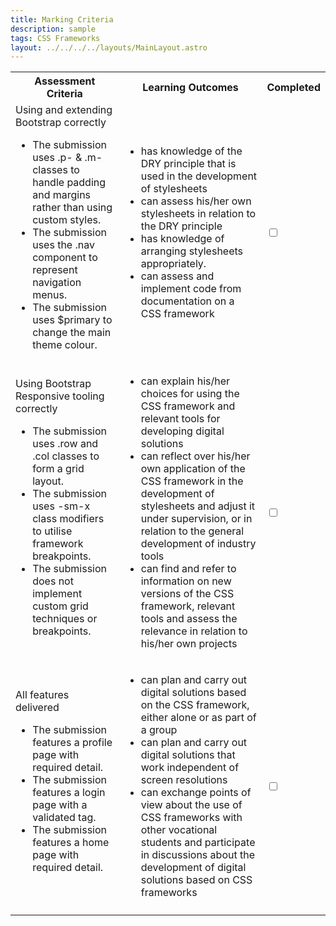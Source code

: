 ```yaml
---
title: Marking Criteria
description: sample
tags: CSS Frameworks
layout: ../../../../layouts/MainLayout.astro
---
```


<table style="max-width: 100%">
  <tr>
    <th>Assessment Criteria</th>
    <th>Learning Outcomes</th>
    <th>Completed</th>
  </tr>
  <tr>
    <td>Using and extending Bootstrap correctly
      <ul>
        <li>The submission uses .p- & .m- classes to handle padding and margins rather than using custom styles.</li>
        <li>The submission uses the .nav component to represent navigation menus.</li>
        <li>The submission uses $primary to change the main theme colour.</li>
      </ul>
    </td>
    <td>
      <ul>
        <li>has knowledge of the DRY principle that is used in the development of stylesheets</li>
        <li>can assess his/her own stylesheets in relation to the DRY principle</li>
        <li>has knowledge of arranging stylesheets appropriately.</li>
        <li>can assess and implement code from documentation on a CSS framework</li>
      </ul>
    </td>
    <td>
      <input type="checkbox">
    </td>
  </tr>
  <tr>
    <td>Using Bootstrap Responsive tooling correctly
      <ul>
        <li>The submission uses .row and .col classes to form a grid layout.</li>
        <li>The submission uses -sm-x class modifiers to utilise framework breakpoints.</li>
        <li>The submission does not implement custom grid techniques or breakpoints.</li>
      </ul>
    </td>
    <td>
      <ul>
        <li>can explain his/her choices for using the CSS framework and relevant tools for developing digital solutions</li>
        <li>can reflect over his/her own application of the CSS framework in the development of stylesheets and adjust it under supervision, or in relation to the general development of industry tools</li>
        <li>can find and refer to information on new versions of the CSS framework, relevant tools and assess the relevance in relation to his/her own projects</li>
      </ul>
    </td>
    <td>
      <input type="checkbox">
    </td>
  </tr>
  <tr>
    <td>All features delivered
      <ul>
        <li>The submission features a profile page with required detail.</li>
        <li>The submission features a login page with a validated tag.</li>
        <li>The submission features a home page with required detail.</li>
      </ul>
    </td>
    <td>
      <ul>
        <li>can plan and carry out digital solutions based on the CSS framework, either alone or as part of a group</li>
        <li>can plan and carry out digital solutions that work independent of screen resolutions</li>
        <li>can exchange points of view about the use of CSS frameworks with other vocational students and participate in discussions about the development of digital solutions based on CSS frameworks</li>
      </ul>
    </td>
    <td>
      <input type="checkbox">
    </td>
  </tr>
   <tr>
    <td colspan="2">
    </td>
    <td class="grade">
    </td>
  </tr>
</table>

<script>
  const checkboxes = document.querySelectorAll("input[type='checkbox']");
  const grade = document.querySelector(".grade");
  let criteriaPassed = 0;
  checkboxes.forEach(item => item.onclick = function(e){
    if(e.target.checked === true){
      criteriaPassed++;
      if(criteriaPassed === checkboxes.length){
        grade.innerHTML = "Passed";
      }
    }
    else {
      criteriaPassed--;
      grade.innerHTML = "";
    }
  })
</script>
